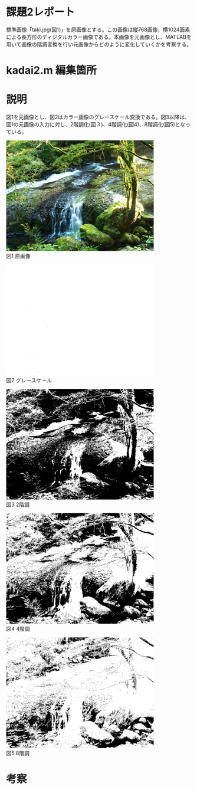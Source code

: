 # 課題2レポート
標準画像「taki.jpg(図1)」を原画像とする。この画像は縦768画像，横1024画素による長方形のディジタルカラー画像である。本画像を元画像とし、MATLABを用いて画像の階調変換を行い元画像からどのように変化していくかを考察する。

# kadai2.m 編集箇所

# 説明
図1を元画像とし、図2はカラー画像のグレースケール変換である。図3以降は、図1の元画像の入力に対し、2階調化(図３)、4階調化(図4)、8階調化(図5)となっている。

<img src="https://github.com/SamuraiProject/lecture_image_processing/blob/master/images/origin/taki.jpg" width="400"><br />
図1 原画像  

<img src="https://github.com/SamuraiProject/lecture_image_processing/blob/master/images/kadai2/taki-grayscale.png" width="400"><br />
図2 グレースケール  

<img src="https://github.com/SamuraiProject/lecture_image_processing/blob/master/images/kadai2/taki-step2.png" width="400"><br />図3 2階調  

<img src="https://github.com/SamuraiProject/lecture_image_processing/blob/master/images/kadai2/taki-step4.png" width="400"><br />図4 4階調  
  
<img src="https://github.com/SamuraiProject/lecture_image_processing/blob/master/images/kadai2/taki-step8.png" width="400"> <br />図5 8階調

# 考察
